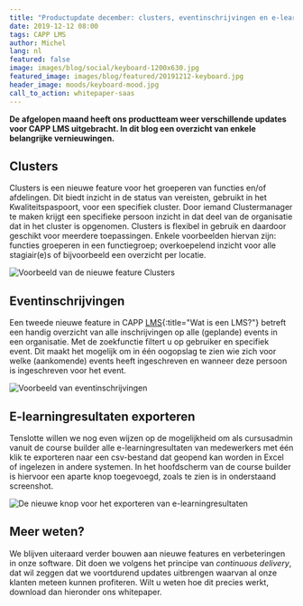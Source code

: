 ```yaml
---
title: "Productupdate december: clusters, eventinschrijvingen en e-learning resultaten"
date: 2019-12-12 08:00
tags: CAPP LMS
author: Michel
lang: nl
featured: false
image: images/blog/social/keyboard-1200x630.jpg
featured_image: images/blog/featured/20191212-keyboard.jpg
header_image: moods/keyboard-mood.jpg
call_to_action: whitepaper-saas
---
```


__De afgelopen maand heeft ons productteam weer verschillende updates voor CAPP LMS uitgebracht. In dit blog een overzicht van enkele belangrijke vernieuwingen.__

## Clusters
Clusters is een nieuwe feature voor het groeperen van functies en/of afdelingen. Dit biedt inzicht in de status van vereisten, gebruikt in het Kwaliteitspaspoort, voor een specifiek cluster. Door iemand Clustermanager te maken krijgt een specifieke persoon inzicht in dat deel van de organisatie dat in het cluster is opgenomen. Clusters is flexibel in gebruik en daardoor geschikt voor meerdere toepassingen. Enkele voorbeelden hiervan zijn: functies groeperen in een functiegroep; overkoepelend inzicht voor alle stagiair(e)s of bijvoorbeeld een overzicht per locatie.

![Voorbeeld van de nieuwe feature Clusters](/images/blog/clusters-screenshot.png)

## Eventinschrijvingen
Een tweede nieuwe feature in CAPP [LMS](/wat-is-een-lms/){:title="Wat is een LMS?"} betreft een handig overzicht van alle inschrijvingen op alle (geplande) events in een organisatie. Met de zoekfunctie filtert u op gebruiker en specifiek event. Dit maakt het mogelijk om in één oogopslag te zien wie zich voor welke (aankomende) events heeft ingeschreven en wanneer deze persoon is ingeschreven voor het event.

![Voorbeeld van eventinschrijvingen](/images/blog/eventinschrijvingen-screenshot.png)

## E-learningresultaten exporteren
Tenslotte willen we nog even wijzen op de mogelijkheid om als cursusadmin vanuit de course builder alle e-learningresultaten van medewerkers met één klik te exporteren naar een csv-bestand dat geopend kan worden in Excel of ingelezen in andere systemen. In het hoofdscherm van de course builder is hiervoor een aparte knop toegevoegd, zoals te zien is in onderstaand screenshot.

![De nieuwe knop voor het exporteren van e-learningresultaten](/images/blog/e-learning-resultaten-screenshot.png)

## Meer weten?
We blijven uiteraard verder bouwen aan nieuwe features en verbeteringen in onze software. Dit doen we volgens het principe van _continuous delivery_, dat wil zeggen dat we voortdurend updates uitbrengen waarvan al onze klanten meteen kunnen profiteren. Wilt u weten hoe dit precies werkt, download dan hieronder ons whitepaper.
